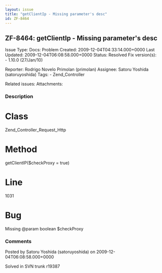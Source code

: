 ```yaml
---
layout: issue
title: "getClientIp - Missing parameter's desc"
id: ZF-8464
---
```


ZF-8464: getClientIp - Missing parameter's desc
-----------------------------------------------

 Issue Type: Docs: Problem Created: 2009-12-04T04:33:14.000+0000 Last Updated: 2009-12-04T06:08:58.000+0000 Status: Resolved Fix version(s): - 1.10.0 (27/Jan/10)
 
 Reporter:  Rodrigo Novelo Primolan (primolan)  Assignee:  Satoru Yoshida (satoruyoshida)  Tags: - Zend\_Controller
 
 Related issues: 
 Attachments: 
### Description

Class
=====

Zend\_Controller\_Request\_Http

Method
======

getClientIP($checkProxy = true)

Line
====

1031

Bug
===

Missing @param boolean $checkProxy

 

 

### Comments

Posted by Satoru Yoshida (satoruyoshida) on 2009-12-04T06:08:58.000+0000

Solved in SVN trunk r19387

 

 
